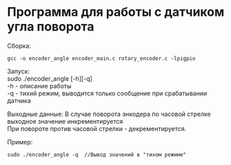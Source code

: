 # Программа для работы с датчиком угла поворота

Сборка:
```  
gcc -o encoder_angle encoder_main.c rotary_encoder.c -lpigpio  
```

Запуск:  
sudo ./encoder_angle [-h][-q]  
-h - описание работы  
-q - тихий режим, выводится только сообщение при срабатывании датчика  

Выходные данные: 
В случае поворота энкодера по часовой стрелке выходное значение инкрементируется  
При повороте против часовой стрелки - декрементируется.  

Пример: 
```
sudo ./encoder_angle -q  //Вывод значений в "тихом режиме"
```
